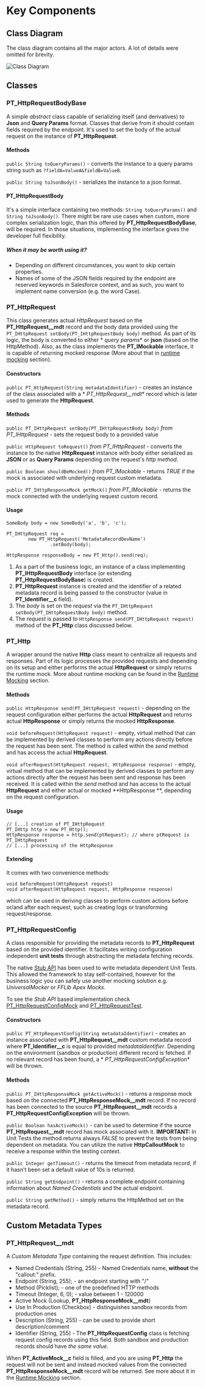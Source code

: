 # Key Components

## Class Diagram

The class diagram contains all the major actors. A lot of details were omitted for brevity.

![Class Diagram](../assets/ClassDiagram.png)

## Classes

### PT_HttpRequestBodyBase

A simple *abstract* class capable of serializing itself (and derivatives) to **Json** and **Query Params** format.
Classes that derive from it should contain fields required by the endpoint. It's used to set the body of the actual
request on the instance of **PT_HttpRequest**.

#### Methods

`public String toQueryParams()` - converts the instance to a query params string such as `?fieldA=ValueA&fieldB=ValueB`.

`public String toJsonBody()` - serializes the instance to a json format.

#### PT_IHttpRequestBody

It's a simple interface containing two methods: `String toQueryParams()` and `String toJsonBody()`. There might be rare
use cases when custom, more complex serialization logic, than this offered by **PT_HttpRequestBodyBase**, will be
required. In those situations, implementing the interface gives the developer full flexibility.

##### When it may be worth using it?

- Depending on different circumstances, you want to skip certain properties.
- Names of some of the JSON fields required by the endpoint are reserved keywords in Salesforce context, and as such,
  you want to implement name conversion (e.g. the word Case).

### PT_HttpRequest

This class generates actual _HttpRequest_ based on the **PT_HttpRequest__mdt** record and the body data provided using
the `PT_IHttpRequest setBody(PT_IHttpRequestBody body)` method. As part of its logic, the body is converted to either *
*query params** or **json** (based on the HttpMethod). Also, as the class implements the **PT_IMockable** interface, it
is capable of returning mocked response (More about that in [runtime mocking](RuntimeMocking.md) section).

#### Constructors

`public PT_HttpRequest(String metadataIdentifier)` - creates an instance of the class associated with a *
*PT_HttpRequest__mdt** record which is later used to generate the **HttpRequest**.

#### Methods

`public PT_IHttpRequest setBody(PT_IHttpRequestBody body)` _from PT_IHttpRequest_ - sets the request body to a provided
value

`public HttpRequest toRequest()` _from PT_IHttpRequest_ - converts the instance to the native **HttpRequest** instance
with body either serialized as **JSON** or as **Query Params** depending on the request's _http method_.

`public Boolean shouldBeMocked()` _from PT_IMockable_ - returns _TRUE_ if the mock is associated with underlying request
custom metadata.

`public PT_IHttpResponseMock getMock()` _from PT_IMockable_ - returns the mock connected with the underlying request
custom record.

#### Usage

```Apex
SomeBody body = new SomeBody('a', 'b', 'c');

PT_IHttpRequest req =
        new PT_HttpRequest('MetadataRecordDevName')
                .setBody(body);

HttpResponse responseBody = new PT_Http().send(req);
```

1. As a part of the business logic, an instance of a class implementing **PT_IHttpRequestBody** interface (or extending
   **PT_HttpRequestBodyBase**) is created.
2. **PT_HttpRequest** instance is created and the identifier of a related metadata record is being passed to the
   constructor (value in **PT_Identifier__c** field).
3. The *body* is set on the *request* via the `PT_IHttpRequest setBody(PT_IHttpRequestBody body)` method.
4. The *request* is passed to `HttpResponse send(PT_IHttpRequest request)` method of the **PT_Http** class
   discussed below.

### PT_Http

A wrapper around the native **Http** class meant to centralize all requests and responses. Part of its logic processes
the provided requests and depending on its setup and either performs the actual **HttpRequest** or simply returns the
runtime mock. More about runtime mocking can be found in the [Runtime Mocking](RuntimeMocking.md) section.

#### Methods

`public HttpResponse send(PT_IHttpRequest request)` - depending on the request configuration either performs the actual
**HttpRequest** and returns actual **HttpResponse** or simply returns the mocked **HttpResponse**.

`void beforeRequest(HttpRequest request)` - empty, virtual method that can be implemented by derived classes to perform
any actions directly before the request has been sent. The method is called within the _send_ method and has access the
actual **HttpRequest**.

`void afterRequest(HttpRequest request, HttpResponse response)` - empty, virtual method that can be implemented by
derived classes to perform any actions directly after the request has been sent and response has been received. It is
called within the _send_ method and has access to the actual **HttpRequest** and either actual or mocked **HttpResponse
**, depending on the request configuration.

#### Usage

```Apex
// [...] creation of PT_IHttpRequest
PT_IHttp http = new PT_Http();
HttpResponse response = http.send(ptRequest); // where ptRequest is PT_IHttpRequest
// [...] processing of the HttpResponse
```

#### Extending

It comes with two convenience methods:

`void beforeRequest(HttpRequest request)`  
`void afterRequest(HttpRequest request, HttpResponse response)`

which can be used in deriving classes to perform custom actions before or/and after each request, such as creating logs
or transforming request/response.

### PT_HttpRequestConfig

A class responsible for providing the metadata records to **PT_HttpRequest** based on the provided identifier. It
facilitates writing configuration independent **unit tests** through abstracting the metadata fetching records.

The
native [Stub API](https://developer.salesforce.com/docs/atlas.en-us.apexcode.meta/apexcode/apex_testing_stub_api.htm)
has been used to write metadata dependent Unit Tests. This allowed the framework to stay self-contained, however for the
business logic you can safely use another mocking solution e.g. *UniversalMocker* or *FFLib Apex Mocks*.

To see the *Stub API* based implementation check
[PT_HttpRequestConfigMock](../../force-app/main/default/classes/HttpRequest/Test/PT_HttpRequestConfigMock.cls) and
[PT_HttpRequestTest](../../force-app/main/default/classes/HttpRequest/Test/PT_HttpRequestTest.cls).

#### Constructors

`public PT_HttpRequestConfig(String metadataIdentifier)` - creates an instance associated with **PT_HttpRequest__mdt**
custom metadata record where **PT_Identifier__c** is equal to provided _metadataIdentifier_. Depending on the
environment (sandbox or production) different record is fetched. If no relevant record has been found, a *
*PT_HttpRequestConfigException** will be thrown.

#### Methods

`public PT_IHttpResponseMock getActiveMock()` - returns a response mock based on the connected **PT_HttpResponseMock__mdt** record. If no record has been connected to the source **PT_HttpRequest__mdt** records a **PT_HttpRequestConfigException** will be thrown. 

`public Boolean hasActiveMock()` - can be used to determine if the source **PT_HttpRequest__mdt** record has mock associated with it. **IMPORTANT:** In Unit Tests the method returns always _FALSE_ to prevent the tests from being dependent on metadata. You can utilize the native **HttpCalloutMock** to receive a response within the testing context. 

`public Integer getTimeout()` - returns the timeout from metadata record, if it hasn't been set a default value of 10s is returned.

`public String getEndpoint()` - returns a complete endpoint containing information about _Named Credentials_ and the actual endpoint.

`public String getMethod()` - simply returns the HttpMethod set on the metadata record.

## Custom Metadata Types

### PT_HttpRequest__mdt

A *Custom Metadata Type* containing the request definition. This includes:

- Named Credentials (String, 255) - Named Credentials name, **without** the "callout:" prefix.
- Endpoint (String, 255); - an endpoint starting with "/"
- Method (Picklist); - one of the predefined HTTP methods
- Timeout (Integer, 6, 0); - value between 1 - 120000
- Active Mock (Lookup, **PT_HttpResponseMock__mdt**)
- Use In Production (Checkbox) - distinguishes sandbox records from production ones
- Description (String, 255) - can be used to provide short description/comment
- Identifier (String, 255) - The **PT_HttpRequestConfig** class is fetching request config records using this field.
  Both sandbox and production records should have *the same value*.

When **PT_ActiveMock__c** field is filled, and you are using **PT_Http** the request will not be sent and instead mocked
values from the connected **PT_HttpResponseMock__mdt** record will be returned. See more about it in
the [Runtime Mocking](RuntimeMocking.md) section.
